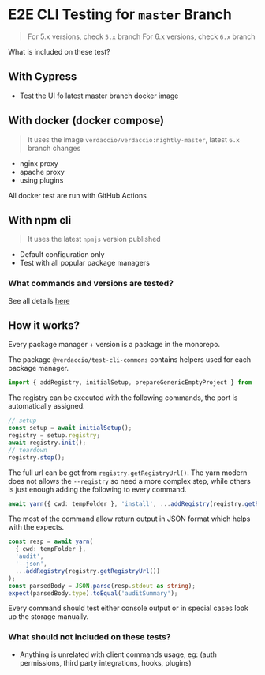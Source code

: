 # E2E CLI Testing for `master` Branch

> For 5.x versions, check `5.x` branch
> For 6.x versions, check `6.x` branch

What is included on these test?

## With Cypress

- Test the UI fo latest master branch docker image

## With docker (docker compose)

> It uses the image `verdaccio/verdaccio:nightly-master`, latest `6.x` branch changes

- nginx proxy
- apache proxy
- using plugins

All docker test are run with GitHub Actions

## With npm cli

> It uses the latest `npmjs` version published

- Default configuration only
- Test with all popular package managers

### What commands and versions are tested?

See all details [here](https://github.com/verdaccio/verdaccio?tab=readme-ov-file#commands)

## How it works?

Every package manager + version is a package in the monorepo.

The package `@verdaccio/test-cli-commons` contains helpers used for each package manager.

```ts
import { addRegistry, initialSetup, prepareGenericEmptyProject } from '@verdaccio/test-cli-commons';
```

The registry can be executed with the following commands, the port is automatically assigned.

```ts
// setup
const setup = await initialSetup();
registry = setup.registry;
await registry.init();
// teardown
registry.stop();
```

The full url can be get from `registry.getRegistryUrl()`. The yarn modern does not allows the `--registry` so need a more complex step, while others is just enough adding the following to every command.

```ts
await yarn({ cwd: tempFolder }, 'install', ...addRegistry(registry.getRegistryUrl()));
```

The most of the command allow return output in JSON format which helps with the expects.

```ts
const resp = await yarn(
  { cwd: tempFolder },
  'audit',
  '--json',
  ...addRegistry(registry.getRegistryUrl())
);
const parsedBody = JSON.parse(resp.stdout as string);
expect(parsedBody.type).toEqual('auditSummary');
```

Every command should test either console output or in special cases look up the storage manually.

### What should not included on these tests?

- Anything is unrelated with client commands usage, eg: (auth permissions, third party integrations,
  hooks, plugins)
